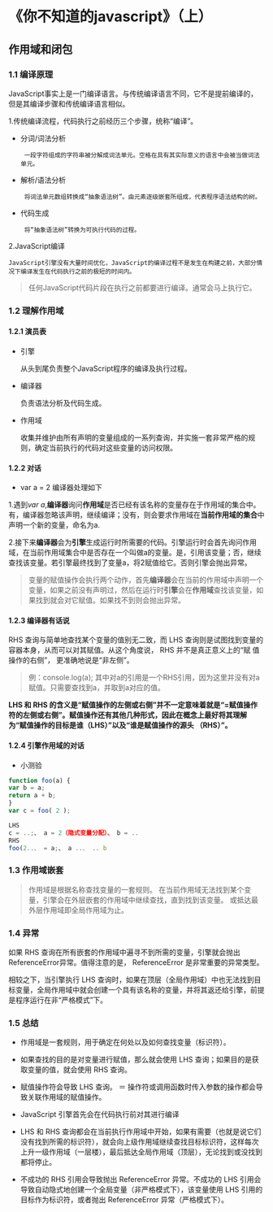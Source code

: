 # 《你不知道的javascript》（上）

## 作用域和闭包

### 1.1 编译原理

JavaScript事实上是一门编译语言。与传统编译语言不同，它不是提前编译的，但是其编译步骤和传统编译语言相似。

1.传统编译流程，代码执行之前经历三个步骤，统称“编译”。

+ 分词/词法分析

       一段字符组成的字符串被分解成词法单元。空格在具有其实际意义的语言中会被当做词法单元。

+ 解析/语法分析

       将词法单元数组转换成“抽象语法树”。由元素逐级嵌套所组成，代表程序语法结构的树。

+ 代码生成

       将“抽象语法树”转换为可执行代码的过程。
2.JavaScript编译

    JavaScript引擎没有大量时间优化，JavaScript的编译过程不是发生在构建之前，大部分情况下编译发生在代码执行之前的极短的时间内。
> 任何JavaScript代码片段在执行之前都要进行编译。通常会马上执行它。

### 1.2 理解作用域

#### 1.2.1 演员表

+ 引擎

    从头到尾负责整个JavaScript程序的编译及执行过程。

+ 编译器

   负责语法分析及代码生成。

+ 作用域

   收集并维护由所有声明的变量组成的一系列查询，并实施一套非常严格的规则，确定当前执行的代码对这些变量的访问权限。

#### 1.2.2 对话

+ var a = 2 编译器处理如下

1.遇到*var a*,**编译器**询问**作用域**是否已经有该名称的变量存在于作用域的集合中。有，编译器忽略该声明，继续编译；没有，则会要求作用域在**当前作用域的集合**中声明一个新的变量，命名为a.

2.接下来**编译器**会为**引擎**生成运行时所需要的代码。引擎运行时会首先询问作用域，在当前作用域集合中是否存在一个叫做a的变量。是，引用该变量；否，继续查找该变量。若引擎最终找到了变量a，将2赋值给它。否则引擎会抛出异常。

> 变量的赋值操作会执行两个动作，首先**编译器**会在当前的作用域中声明一个变量，如果之前没有声明过，然后在运行时**引擎**会在**作用域**查找该变量，如果找到就会对它赋值。如果找不到则会抛出异常。

#### 1.2.3 编译器有话说

RHS 查询与简单地查找某个变量的值别无二致，而 LHS 查询则是试图找到变量的容器本身，从而可以对其赋值。从这个角度说， RHS 并不是真正意义上的“赋
值操作的右侧”， 更准确地说是“非左侧”。

> 例：console.log(a); 其中对a的引用是一个RHS引用，因为这里并没有对a赋值。只需要查找到a，并取到a对应的值。

**LHS 和 RHS 的含义是“赋值操作的左侧或右侧”并不一定意味着就是“=赋值操作符的左侧或右侧”。赋值操作还有其他几种形式，因此在概念上最好将其理解为“赋值操作的目标是谁（LHS）”以及“谁是赋值操作的源头
（RHS）”。**

#### 1.2.4 引擎作用域的对话

+ 小测验

```javascript
function foo(a) {
var b = a;
return a + b;
}
var c = foo( 2 );

LHS
c = ..;、 a = 2（隐式变量分配）、 b = ..
RHS
foo(2..、 = a;、 a ..、 .. b
```

### 1.3 作用域嵌套

> 作用域是根据名称查找变量的一套规则。
在当前作用域无法找到某个变量，引擎会在外层嵌套的作用域中继续查找，直到找到该变量。
或抵达最外层作用域即全局作用域为止。

### 1.4 异常

如果 RHS 查询在所有嵌套的作用域中遍寻不到所需的变量，引擎就会抛出 ReferenceError异常。值得注意的是， ReferenceError 是非常重要的异常类型。

相较之下，当引擎执行 LHS 查询时，如果在顶层（全局作用域）中也无法找到目标变量，全局作用域中就会创建一个具有该名称的变量，并将其返还给引擎，前提是程序运行在非“严格模式”下。

### 1.5 总结

+ 作用域是一套规则，用于确定在何处以及如何查找变量（标识符）。

+ 如果查找的目的是对变量进行赋值，那么就会使用 LHS 查询；如果目的是获取变量的值，就会使用 RHS 查询。

+ 赋值操作符会导致 LHS 查询。 ＝ 操作符或调用函数时传入参数的操作都会导致关联作用域的赋值操作。

+ JavaScript 引擎首先会在代码执行前对其进行编译

+ LHS 和 RHS 查询都会在当前执行作用域中开始，如果有需要（也就是说它们没有找到所需的标识符），就会向上级作用域继续查找目标标识符，这样每次上升一级作用域（一层楼），最后抵达全局作用域（顶层），无论找到或没找到都将停止。

+ 不成功的 RHS 引用会导致抛出 ReferenceError 异常。不成功的 LHS 引用会导致自动隐式地创建一个全局变量（非严格模式下），该变量使用 LHS 引用的目标作为标识符，或者抛出 ReferenceError 异常（严格模式下）。